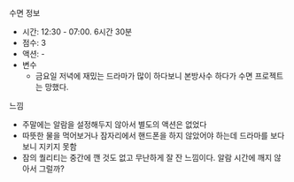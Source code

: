 수면 정보
- 시간: 12:30 - 07:00. 6시간 30분
- 점수: 3
- 액션: -
- 변수
   - 금요일 저녁에 재밌는 드라마가 많이 하다보니 본방사수 하다가 수면 프로젝트는 망했다.

느낌
- 주말에는 알람을 설정해두지 않아서 별도의 액션은 없었다
- 따뜻한 물을 먹어보거나 잠자리에서 핸드폰을 하지 않았어야 하는데 드라마를 보다보니 지키지 못함
- 잠의 퀄리티는 중간에 깬 것도 없고 무난하게 잘 잔 느낌이다. 알람 시간에 깨지 않아서 그럴까?